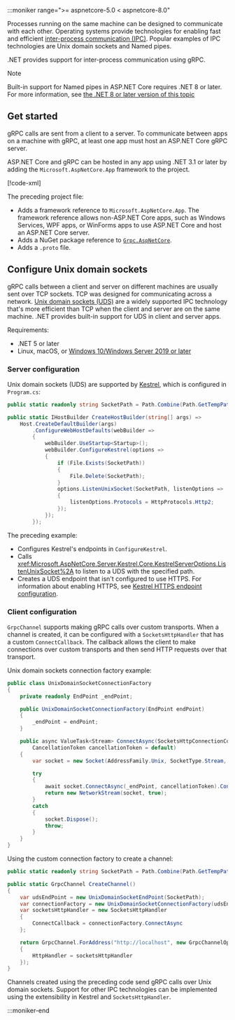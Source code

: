 :::moniker range=">= aspnetcore-5.0 < aspnetcore-8.0"

Processes running on the same machine can be designed to communicate with each other. Operating systems provide technologies for enabling fast and efficient [inter-process communication (IPC)](https://wikipedia.org/wiki/Inter-process_communication). Popular examples of IPC technologies are Unix domain sockets and Named pipes.

.NET provides support for inter-process communication using gRPC.

> [!NOTE]
> Built-in support for Named pipes in ASP.NET Core requires .NET 8 or later.  
> For more information, see [the .NET 8 or later version of this topic](xref:grpc/interprocess?view=aspnetcore-8.0)

## Get started

gRPC calls are sent from a client to a server. To communicate between apps on a machine with gRPC, at least one app must host an ASP.NET Core gRPC server.

ASP.NET Core and gRPC can be hosted in any app using .NET 3.1 or later by adding the `Microsoft.AspNetCore.App` framework to the project.

[!code-xml[](~/grpc/interprocess/Server.csproj?highlight=4-6)]

The preceding project file:

* Adds a framework reference to `Microsoft.AspNetCore.App`. The framework reference allows non-ASP.NET Core apps, such as Windows Services, WPF apps, or WinForms apps to use ASP.NET Core and host an ASP.NET Core server.
* Adds a NuGet package reference to [`Grpc.AspNetCore`](https://www.nuget.org/packages/Grpc.AspNetCore).
* Adds a `.proto` file.

## Configure Unix domain sockets

gRPC calls between a client and server on different machines are usually sent over TCP sockets. TCP was designed for communicating across a network. [Unix domain sockets (UDS)](https://wikipedia.org/wiki/Unix_domain_socket) are a widely supported IPC technology that's more efficient than TCP when the client and server are on the same machine. .NET provides built-in support for UDS in client and server apps.

Requirements:

* .NET 5 or later
* Linux, macOS, or [Windows 10/Windows Server 2019 or later](https://devblogs.microsoft.com/commandline/af_unix-comes-to-windows/)

### Server configuration

Unix domain sockets (UDS) are supported by [Kestrel](xref:fundamentals/servers/kestrel), which is configured in `Program.cs`:

```csharp
public static readonly string SocketPath = Path.Combine(Path.GetTempPath(), "socket.tmp");

public static IHostBuilder CreateHostBuilder(string[] args) =>
    Host.CreateDefaultBuilder(args)
        .ConfigureWebHostDefaults(webBuilder =>
        {
            webBuilder.UseStartup<Startup>();
            webBuilder.ConfigureKestrel(options =>
            {
                if (File.Exists(SocketPath))
                {
                    File.Delete(SocketPath);
                }
                options.ListenUnixSocket(SocketPath, listenOptions =>
                {
                    listenOptions.Protocols = HttpProtocols.Http2;
                });
            });
        });
```

The preceding example:

* Configures Kestrel's endpoints in `ConfigureKestrel`.
* Calls <xref:Microsoft.AspNetCore.Server.Kestrel.Core.KestrelServerOptions.ListenUnixSocket%2A> to listen to a UDS with the specified path.
* Creates a UDS endpoint that isn't configured to use HTTPS. For information about enabling HTTPS, see [Kestrel HTTPS endpoint configuration](xref:fundamentals/servers/kestrel/endpoints#listenoptionsusehttps).

### Client configuration

`GrpcChannel` supports making gRPC calls over custom transports. When a channel is created, it can be configured with a `SocketsHttpHandler` that has a custom `ConnectCallback`. The callback allows the client to make connections over custom transports and then send HTTP requests over that transport.

Unix domain sockets connection factory example:

```csharp
public class UnixDomainSocketConnectionFactory
{
    private readonly EndPoint _endPoint;

    public UnixDomainSocketConnectionFactory(EndPoint endPoint)
    {
        _endPoint = endPoint;
    }

    public async ValueTask<Stream> ConnectAsync(SocketsHttpConnectionContext _,
        CancellationToken cancellationToken = default)
    {
        var socket = new Socket(AddressFamily.Unix, SocketType.Stream, ProtocolType.Unspecified);

        try
        {
            await socket.ConnectAsync(_endPoint, cancellationToken).ConfigureAwait(false);
            return new NetworkStream(socket, true);
        }
        catch
        {
            socket.Dispose();
            throw;
        }
    }
}
```

Using the custom connection factory to create a channel:

```csharp
public static readonly string SocketPath = Path.Combine(Path.GetTempPath(), "socket.tmp");

public static GrpcChannel CreateChannel()
{
    var udsEndPoint = new UnixDomainSocketEndPoint(SocketPath);
    var connectionFactory = new UnixDomainSocketConnectionFactory(udsEndPoint);
    var socketsHttpHandler = new SocketsHttpHandler
    {
        ConnectCallback = connectionFactory.ConnectAsync
    };

    return GrpcChannel.ForAddress("http://localhost", new GrpcChannelOptions
    {
        HttpHandler = socketsHttpHandler
    });
}
```

Channels created using the preceding code send gRPC calls over Unix domain sockets. Support for other IPC technologies can be implemented using the extensibility in Kestrel and `SocketsHttpHandler`.

:::moniker-end
